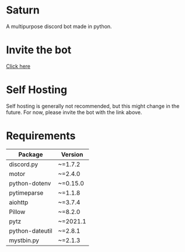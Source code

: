 # Saturn
A multipurpose discord bot made in python.

# Invite the bot
[Click here](https://discord.com/oauth2/authorize?client_id=799328036662935572&permissions=8&scope=bot)

# Self Hosting
Self hosting is generally not recommended, but this might change in the future. For now, please invite the bot with the link above.

# Requirements
|Package   |Version   |
|---|---|
|discord.py     |~=1.7.2 |
|motor          |~=2.4.0 | 
|python-dotenv  |~=0.15.0| 
|pytimeparse    |~=1.1.8 | 
|aiohttp        |~=3.7.4 | 
|Pillow         |~=8.2.0 | 
|pytz           |~=2021.1|
|python-dateutil|~=2.8.1 |
|mystbin.py     |~=2.1.3 |
